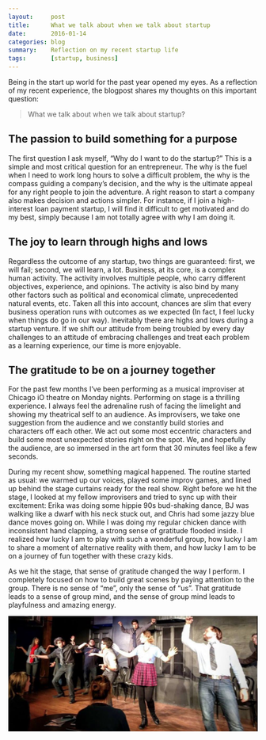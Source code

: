 ```yaml
---
layout:     post
title:      What we talk about when we talk about startup
date:       2016-01-14
categories: blog
summary:    Reflection on my recent startup life
tags:       [startup, business]
---
```


Being in the start up world for the past year opened my eyes. As a reflection of my recent experience, the blogpost shares my thoughts on this important question:

 > What we talk about when we talk about startup?

## The passion to build something for a purpose

The first question I ask myself, “Why do I want to do the startup?” This is a simple and most critical question for an entrepreneur. The why is the fuel when I need to work long hours to solve a difficult problem, the why is the compass guiding a company’s decision, and the why is the ultimate appeal for any right people to join the adventure. A right reason to start a company also makes decision and actions simpler. For instance, if I join a high-interest loan payment startup, I will find it difficult to get motivated and do my best, simply because I am not totally agree with why I am doing it.

## The joy to learn through highs and lows

Regardless the outcome of any startup, two things are guaranteed: first, we will fail; second, we will learn, a lot.
Business, at its core, is a complex human activity. The activity involves multiple people, who carry different objectives, experience, and opinions. The activity is also bind by many other factors such as political and economical climate, unprecedented natural events, etc. Taken all this into account, chances are slim that every business operation runs with outcomes as we expected (In fact, I feel lucky when things do go in our way). Inevitably there are highs and lows during a startup venture. If we shift our attitude from being troubled by every day challenges to an attitude of embracing challenges and treat each problem as a learning experience, our time is more enjoyable.

## The gratitude to be on a journey together

For the past few months I’ve been performing as a musical improviser at Chicago iO theatre on Monday nights. Performing on stage is a thrilling experience. I always feel the adrenaline rush of facing the limelight and showing my theatrical self to an audience. As improvisers, we take one suggestion from the audience and we constantly build stories and characters off each other. We act out some most eccentric characters and build some most unexpected stories right on the spot. We, and hopefully the audience, are so immersed in the art form that 30 minutes feel like a few seconds.

During my recent show, something magical happened. The routine started as usual: we warmed up our voices, played some improv games, and lined up behind the stage curtains ready for the real show. Right before we hit the stage, I looked at my fellow improvisers and tried to sync up with their excitement: Erika was doing some hippie 90s bud-shaking dance, BJ was walking like a dwarf with his neck stuck out, and Chris had some jazzy blue dance moves going on. While I was doing my regular chicken dance with inconsistent hand clapping, a strong sense of gratitude flooded inside. I realized how lucky I am to play with such a wonderful group, how lucky I am to share a moment of alternative reality with them, and how lucky I am to be on a journey of fun together with these crazy kids.

As we hit the stage, that sense of gratitude changed the way I perform. I completely focused on how to build great scenes by paying attention to the group. There is no sense of “me”, only the sense of “us”. That gratitude leads to a sense of group mind, and the sense of group mind leads to playfulness and amazing energy.

![chicago_io_la_di_dah](/images/la_di_dah.png)
